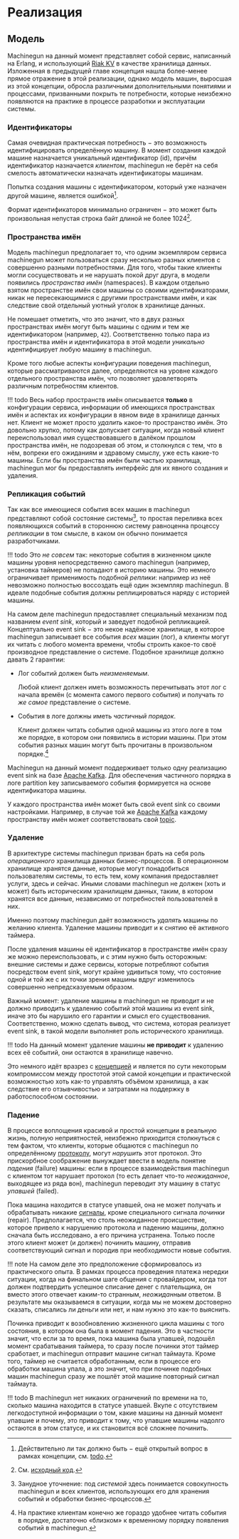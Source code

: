 # Реализация

## Модель

Machinegun на данный момент представляет собой сервис, написанный на Erlang, и использующий [Riak KV](https://riak.com/products/riak-kv/) в качестве хранилища данных. Изложенная в предыдущей главе концепция нашла более-менее прямое отражение в этой реализации, однако _модель_ машин, выросшая из этой концепции, обросла различными дополнительными понятиями и процессами, призванными покрыть те потребности, которые неизбежно появляются на практике в процессе разработки и эксплуатации системы.


### Идентификаторы

Самая очевидная практическая потребность − это возможность идентифицировать определённую машину. В момент создания каждой машине назначается уникальный идентификатор (id), причём идентификатор назначается _клиентом_, machinegun не берёт на себя смелость автоматически назначать идентификаторы машинам.

Попытка создания машины с идентификатором, который уже назначен другой машине, является ошибкой[^1].

Формат идентификаторов минимально ограничен − это может быть произвольная непустая строка байт длиной не более 1024[^2].

[^1]: Действительно ли так должно быть − ещё открытый вопрос в рамках концепции, см. [todo](../concepts#инициализация).
[^2]: См. [исходный код](https://github.com/valitydev/machinegun-core/blob/f8600cea/src/mg_core_storage.erl#L72-L73).


### Пространства имён

Модель machinegun предполагает то, что одним экземпляром сервиса machinegun может пользоваться сразу несколько разных клиентов с совершенно разными потребностями. Для того, чтобы такие клиенты могли сосуществовать и не нарушать покой друг друга, в модели появились _пространства имён_ (namespaces). В каждом отдельно взятом пространстве имён свои машины со своими идентификаторами, никак не пересекающимися с другими пространствами имён, и как следствие свой отдельный уютный уголок в хранилище данных.

Не помешает отметить, что это значит, что в двух разных пространствах имён могут быть машины с одним и тем же идентификатором (например, `42`). Соответственно только пара из пространства имён и идентификатора в этой модели _уникально_ идентифицирует любую машину в machinegun.

Кроме того любые аспекты конфигурации поведения machinegun, которые рассматриваются далее, определяются на уровне каждого отдельного пространства имён, что позволяет удовлетворять различным потребностям клиентов.

!!! todo
    Весь набор пространств имён описывается **только** в конфигурации сервиса, информации об имеющихся пространствах имён и аспектах их конфигурации в явном виде в хранилище данных нет. Клиент не может просто _удалить_ какое-то пространство имён. Это довольно хрупко, потому как допускает ситуации, когда новый клиент переиспользовал имя существовавшего в далёком прошлом пространства имён, не подозревая об этом, и столкнулся с тем, что в нём, вопреки его ожиданиям и здравому смыслу, уже есть какие-то машины. Если бы пространства имён были частью хранилища, machinegun мог бы предоставлять интерфейс для их явного создания и удаления.


### Репликация событий

Так как все имеющиеся события всех машин в machinegun представляют собой состояние системы[^3], то простая переливка всех появляющихся событий в стороннюю систему равноценна процессу _репликации_ в том смысле, в каком он обычно понимается разработчиками.

!!! todo
    Это _не совсем_ так: некоторые события в жизненном цикле машины уровня непосредственно самого machinegun (например, установка таймеров) не попадают в историю машины. Это немного ограничивает применимость подобной _реплики_: например из неё невозможно полностью воссоздать ещё один экземпляр machinegun. В идеале подобные события должны реплицироваться наряду с историей машины.

На самом деле machinegun предоставляет специальный механизм под названием _event sink_, который и заведует подобной репликацией. Концептуально event sink − это некое надёжное хранилище, в которое machinegun записывает все события _всех_ машин (лог), а клиенты могут их читать с любого момента времени, чтобы строить какое-то своё производное представление о системе. Подобное хранилище должно давать 2 гарантии:

* Лог событий должен быть _неизменяемым_.

    Любой клиент должен иметь возможность перечитывать этот лог с начала времён (с момента самого первого события) и получать _то же самое_ представление о системе.

* События в логе должны иметь _частичный порядок_.

    Клиент должен читать события одной машины из этого логе в том же порядке, в котором они появились в истории машины. При этом события разных машин могут быть прочитаны в произвольном порядке.[^4]

Machinegun на данный момент поддерживает только одну реализацию event sink на базе [Apache Kafka][1]. Для обеспечения частичного порядка в логе partition key записываемого события формируется на основе идентификатора машины.

У каждого пространства имён может быть свой event sink со своими настройками. Например, в случае той же [Apache Kafka][1] каждому пространству имён может соответствовать свой [topic](https://kafka.apache.org/documentation/#intro_concepts_and_terms).

[1]: https://kafka.apache.org/

[^3]: Занудное уточнение: под _системой_ здесь понимается совокупность machinegun и всех клиентов, использующих его для хранения событий и обработки бизнес-процессов.
[^4]: На практике клиентам конечно же гораздо удобнее читать события в порядке, достаточно «близком» к временному порядку появления событий в machinegun.


### Удаление

В архитектуре системы machinegun призван брать на себя роль _операционного_ хранилища данных бизнес-процессов. В операционном хранилище хранятся данные, которые могут понадобиться пользователям системы, то есть тем, кому компания предоставляет услуги, здесь и сейчас. Иными словами machinegun не должен (хоть и может) быть историческим хранилищем данных, таким, в котором хранятся все данные, независимо от потребностей пользователей в них.

Именно поэтому machinegun даёт возможность _удалять_ машины по желанию клиента. Удаление машины приводит и к снятию её активного таймера.

После удаления машины её идентификатор в пространстве имён сразу же можно переиспользовать, и с этим нужно быть осторожным: внешние системы и даже сервисы, которые потребляют события посредством event sink, могут крайне удивиться тому, что состояние одной и той же с их точки зрения машины вдруг изменилось совершенно непредсказуемым образом.

Важный момент: удаление машины в machinegun не приводит и не должно приводить к удалению событий этой машины из event sink, иначе это бы нарушило его гарантии и смысл его существования. Соответственно, можно сделать вывод, что система, которая реализует event sink, в такой модели выполняет роль исторического хранилища.

!!! todo
    На данный момент удаление машины **не приводит** к удалению всех её событий, они остаются в хранилище навечно.

Это немного идёт вразрез с [концепцией](concepts.md) и является по сути некоторым компромиссом между простотой этой самой концепции и практической возможностью хоть как-то управлять объёмом хранилища, а как следствие его отзывчивостью и затратами на поддержку в работоспособном состоянии.


### Падение

В процессе воплощения красивой и простой концепции в реальную жизнь, полную неприятностей, неизбежно приходится столкнуться с тем фактом, что клиенты, которые общаются с machinegun по определённому [протоколу](api.md), могут _нарушить_ этот протокол.  Это прискорбное соображение вынуждает ввести в модель понятие _падения_ (failure) машины: если в процессе взаимодействия machinegun с клиентом тот нарушает протокол (то есть делает что-то _неожиданное_, выходящее из ряда вон), machinegun переводит эту машину в статус _упавшей_ (failed).

Пока машина находится в статусе упавшей, она не может получать и обрабатывать никакие [сигналы](concepts.md#жизненный-цикл), кроме специального сигнала _починки_ (repair). Предполагается, что столь неожиданное происшествие, которое привело к нарушению протокола и падению машины, должно сначала быть исследовано, а его причина устранена. Только после этого клиент может (и должен) починить машину, отправив соответствующий сигнал и породив при необходимости новые события.

!!! note
    На самом деле это предположение сформировалось из практического опыта. В рамках процесса проведения платежа нередки ситуации, когда на финальном шаге общения с провайдером, когда тот должен подтвердить успешное списание денег с плательщика, он вместо этого отвечает каким-то странным, _неожиданным_ ответом. В результате мы оказываемся в ситуации, когда мы не можем достоверно сказать, списались ли деньги или нет, и нам нужно это как-то выяснить.

Починка приводит к возобновлению жизненного цикла машины с того состояния, в котором она была в момент падения. Это в частности значит, что если за то время, пока машина была упавшей, подошёл момент срабатывания таймера, то сразу после починки этот таймер сработает, и machinegun отправит машине сигнал таймаута. Кроме того, таймер не считается обработанным, если в процессе его обработки машина упала, а это значит, что при починке подобных машин machinegun сразу же пошлёт этой машине повторный сигнал таймаута.

!!! todo
    В machinegun нет никаких ограничений по времени на то, сколько машина находится в статусе упавшей. Вкупе с отсутствием легкодоступной информации о том, какие машины на данный момент упавшие и почему, это приводит к тому, что упавшие машины надолго остаются в этом статусе, и их становится всё сложнее починить.
